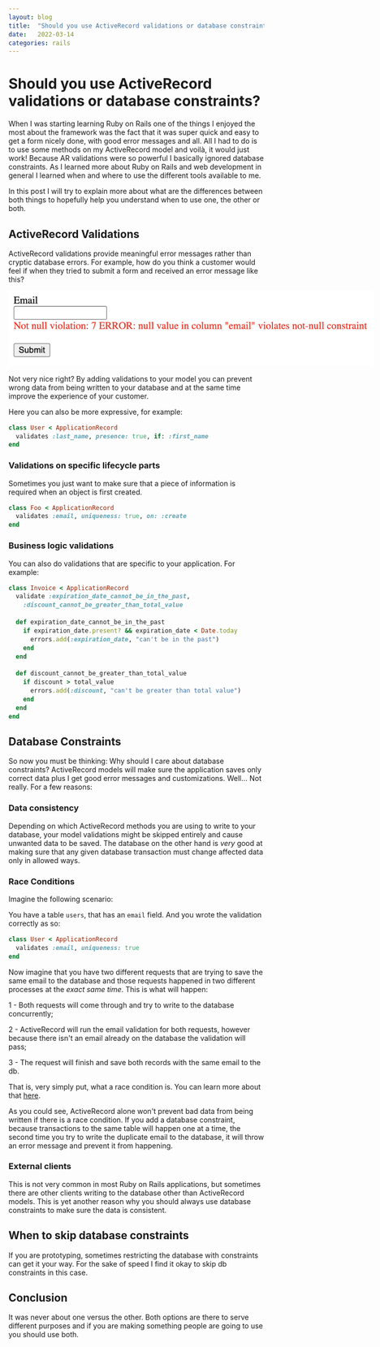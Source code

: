 ```yaml
---
layout: blog
title:  "Should you use ActiveRecord validations or database constraints?"
date:   2022-03-14
categories: rails
---
```


# Should you use ActiveRecord validations or database constraints?

When I was starting learning Ruby on Rails one of the things I enjoyed the most about the framework was the fact that it was super quick and easy to get a form nicely done, with good error messages and all. All I had to do is to use some methods on my ActiveRecord model and voilà, it would just work!
Because AR validations were so powerful I basically ignored database constraints. As I learned more about Ruby on Rails and web development in general I learned when and where to use the different tools available to me.

In this post I will try to explain more about what are the differences between both things to hopefully help you understand when to use one, the other or both.

## ActiveRecord Validations

ActiveRecord validations provide meaningful error messages rather than cryptic database errors. For example, how do you think a customer would feel if when they tried to submit a form and received an error message like this?

<img src="/assets/images/form-example.png" alt="Form Example" style="max-width: 720px;" />

Not very nice right? By adding validations to your model you can prevent wrong data from being written to your database and at the same time improve the experience of your customer.

Here you can also be more expressive, for example:

```ruby
class User < ApplicationRecord
  validates :last_name, presence: true, if: :first_name
end
```

### Validations on specific lifecycle parts

Sometimes you just want to make sure that a piece of information is required when an object is first created.

```ruby
class Foo < ApplicationRecord
  validates :email, uniqueness: true, on: :create
end
```

### Business logic validations

You can also do validations that are specific to your application. For example:

```ruby
class Invoice < ApplicationRecord
  validate :expiration_date_cannot_be_in_the_past,
    :discount_cannot_be_greater_than_total_value

  def expiration_date_cannot_be_in_the_past
    if expiration_date.present? && expiration_date < Date.today
      errors.add(:expiration_date, "can't be in the past")
    end
  end

  def discount_cannot_be_greater_than_total_value
    if discount > total_value
      errors.add(:discount, "can't be greater than total value")
    end
  end
end
```

## Database Constraints

So now you must be thinking: Why should I care about database constraints? ActiveRecord models will make sure the application saves only correct data plus I get good error messages and customizations.
Well... Not really. For a few reasons:

### Data consistency

Depending on which ActiveRecord methods you are using to write to your database, your model validations might be skipped entirely and cause unwanted data to be saved. The database on the other hand is _very_ good at making sure that any given database transaction must change affected data only in allowed ways.

### Race Conditions

Imagine the following scenario:

You have a table `users`, that has an `email` field. And you wrote the validation correctly as so:

```ruby
class User < ApplicationRecord
  validates :email, uniqueness: true
end
```

Now imagine that you have two different requests that are trying to save the same email to the database and those requests happened in two different processes at the _exact same time_. This is what will happen:

1 - Both requests will come through and try to write to the database concurrently;

2 - ActiveRecord will run the email validation for both requests, however because there isn't an email already on the database the validation will pass;

3 - The request will finish and save both records with the same email to the db.

That is, very simply put, what a race condition is. You can learn more about that [here](https://karolgalanciak.com/blog/2020/06/07/race-conditions-on-rails/).

As you could see, ActiveRecord alone won't prevent bad data from being written if there is a race condition.
If you add a database constraint, because transactions to the same table will happen one at a time, the second time you try to write the duplicate email to the database, it will throw an error message and prevent it from happening.

### External clients

This is not very common in most Ruby on Rails applications, but sometimes there are other clients writing to the database other than ActiveRecord models. This is yet another reason why you should always use database constraints to make sure the data is consistent.

## When to skip database constraints

If you are prototyping, sometimes restricting the database with constraints can get it your way. For the sake of speed I find it okay to skip db constraints in this case.

## Conclusion

It was never about one versus the other. Both options are there to serve different purposes and if you are making something people are going to use you should use both.
